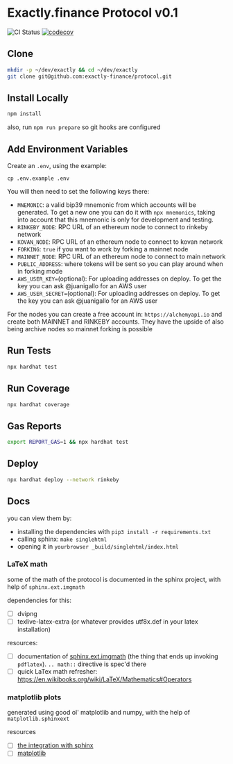 # Exactly.finance Protocol v0.1

![CI Status](https://github.com/exactly-finance/protocol/actions/workflows/tests.yml/badge.svg)
[![codecov](https://codecov.io/gh/exactly-finance/protocol/branch/main/graph/badge.svg?token=qYngTpvXBT)](https://codecov.io/gh/exactly-finance/protocol)

## Clone

```bash
mkdir -p ~/dev/exactly && cd ~/dev/exactly
git clone git@github.com:exactly-finance/protocol.git
```

## Install Locally

```bash
npm install
```
also, run `npm run prepare` so git hooks are configured

## Add Environment Variables

Create an `.env`, using the example:

```
cp .env.example .env
```

You will then need to set the following keys there:

* `MNEMONIC`: a valid bip39 mnemonic from which accounts will be generated. To get a new one you can do it with `npx mnemonics`, taking into account that this mnemonic is only for development and testing.
* `RINKEBY_NODE`: RPC URL of an ethereum node to connect to rinkeby network
* `KOVAN_NODE`: RPC URL of an ethereum node to connect to kovan network
* `FORKING`: `true` if you want to work by forking a mainnet node
* `MAINNET_NODE`: RPC URL of an ethereum node to connect to main network
* `PUBLIC_ADDRESS`: where tokens will be sent so you can play around when in forking mode
* `AWS_USER_KEY=`(optional): For uploading addresses on deploy. To get the key you can ask @juanigallo for an AWS user
* `AWS_USER_SECRET=`(optional): For uploading addresses on deploy. To get the key you can ask @juanigallo for an AWS user

For the nodes you can create a free account in: `https://alchemyapi.io` and create both MAINNET and RINKEBY accounts. They have the upside of also being archive nodes so mainnet forking is possible

## Run Tests

```bash
npx hardhat test
```

## Run Coverage

```bash
npx hardhat coverage
```

## Gas Reports

```bash
export REPORT_GAS=1 && npx hardhat test
```

## Deploy

```bash
npx hardhat deploy --network rinkeby
```

## Docs

you can view them by:
- installing the dependencies with `pip3 install -r requirements.txt`
- calling sphinx: `make singlehtml`
- opening it in `yourbrowser _build/singlehtml/index.html`

### LaTeX math
some of the math of the protocol is documented in the sphinx project, with help of `sphinx.ext.imgmath`

dependencies for this:
- [ ] dvipng
- [ ] texlive-latex-extra (or whatever provides utf8x.def in your latex installation)

resources:
- [ ] documentation of [sphinx.ext.imgmath](https://www.sphinx-doc.org/en/1.5.1/ext/math.html) (the thing that ends up invoking `pdflatex`). `.. math::` directive is spec'd there
- [ ] quick LaTex math refresher: https://en.wikibooks.org/wiki/LaTeX/Mathematics#Operators

### matplotlib plots

generated using good ol' matplotlib and numpy, with the help of `matplotlib.sphinxext`

resources
- [ ] [the integration with sphinx](https://matplotlib.org/sampledoc/extensions.html)
- [ ] [matplotlib](https://matplotlib.org/2.0.2/gallery.html)
